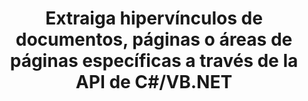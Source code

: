 ---
############################# Static ############################
layout: "auto-gen-gist"
draft: false
path: "es/parser/net/extract/xlsm/"
otherformats: DOC DOT DOCX DOCM DOTX DOTM TXT ODT OTT RTF PDF XHTML MHTML MD XML EPUB FB2 CHM XLS XLT XLSX XLSB XLTX XLTM ODS CSV OTS XLA XLAM PPT PPTX  PPS POT PPSX PPTM POTX PPSM ODP OTP PST OST EML EMLX MSG ONE 

############################# Head ############################
head_title: ".NET API para analizar y extraer hipervínculos de documentos, páginas o área de página"
head_description: "GroupDocs.Parser .NET API permite a los programadores de software extraer hipervínculos de documentos, páginas o áreas de página de PDF, DOCX, XLSX, CSV, PPTX, EML, MSG, EPUB y muchos más."

############################# Header ############################
title: "Extraiga hipervínculos de documentos, páginas o áreas de páginas específicas a través de la API de C#/VB.NET"
description: "GroupDocs.Parser .NET API permite a los desarrolladores de software analizar y extraer hipervínculos de documentos, páginas o páginas Área de PDF, DOC, DOCX, PPT, PPTX, EML, MSG, XLS, XLSX, CSV, ODT, RTF, EPUB y muchos otros documentos."

######################### Download Button #######################
button:
    enable: true

############################# About ############################
about:
    enable: true
    title: "¿Cómo analizar y extraer hipervínculos de documentos o páginas a través de .NET?"
    content: |
       Un hipervínculo es un fragmento de texto, una imagen o un icono que apunta a un documento completo o a una parte particular dentro de un documento. El uso de hipervínculos permite a los usuarios navegar a una página web o documento. A menudo se requiere extraer hipervínculos de un documento y usarlo para acceder a documentos externos o páginas web. GroupDocs.Parser .NET API es una fascinante API de extracción de texto de documentos que proporciona una funcionalidad completa para implementar soluciones de extracción de texto y metadatos. Admite la extracción de texto e hipervínculos de PDF, correos electrónicos, libros electrónicos, formatos de Microsoft Office: Word (DOC, DOCX), PowerPoint (PPT, PPTX), Excel (XLS, XLSX), formatos de LibreOffice y muchos más. Admite varias funciones avanzadas para el análisis de documentos, la extracción de texto sin formato y estructurado, la búsqueda de texto por palabras clave, la extracción de metadatos o imágenes, los contenedores y los archivos adjuntos, y mucho más.

############################# content ############################
steps:
    enable: true
    block:
    - title_left: "Extraiga hipervínculos de XLSM Documentos a través de .NET"
      content_left: |
       GroupDocs.Parser .NET brinda soporte completo para extraer hipervínculos de documentos XLSM. El siguiente ejemplo de código C# .NET demuestra cómo extraer hipervínculos dentro de un documento XLSM. 

      title_right: "Cómo extraer hipervínculos"
      content_right: |
        * Cree una instancia de [Parser](https://apireference.groupdocs.com/parser/net/groupdocs.parser/parser)
        * Verifique el documento para soporte de extracción de hipervínculos
        * Extraer hipervínculos del documento
        * Llamar al método [GetHyperlinks](https://apireference.groupdocs.com/parser/net/groupdocs.parser/parser/methods/gethyperlinks) para extraer todos los hipervínculos de todo el documento.
        * Iterar sobre hipervínculos e imprimir la URL del hipervínculo

      gisthash: "35be3a09e0135c65be790c42c5c86d37"
      gistfile: "Extract_hyperlinks_form_documents.cs"

    - title_left: "Extraer hipervínculos de la página de documentos XLSM"
      content_left: |
       GroupDocs.Parser .NET permite a los desarrolladores de software extraer hipervínculos de documentos XLSM con un par de líneas de código. El siguiente código C# .NET muestra la extracción de hipervínculos dentro de un documento XLSM. 

      title_right: "Extraer hipervínculos a través de .NET"
      content_right: |
        * Cree una instancia de [Parser](https://apireference.groupdocs.com/parser/net/groupdocs.parser/parser)
        * Verifique el documento para soporte de extracción de hipervínculos
        * Obtenga información del documento llamando a [GetDocumentInfo](https://apireference.groupdocs.com/parser/net/groupdocs.parser/parser/methods/getdocumentinfo)
        * Iterar sobre páginas e imprimir un número de página
        * Extraer hipervínculos del documento
        * Llamar al método [GetHyperlinks](https://apireference.groupdocs.com/parser/net/groupdocs.parser/parser/methods/gethyperlinks) para extraer todos los hipervínculos de todo el documento.
        * Iterar sobre hipervínculos e imprimir la URL del hipervínculo
     
      gisthash: "e71f8e39ba36ebf97034dfbf6fceeec1"
      gistfile: "hyperlinks_extraction_form_documents_page.cs"
      
    - title_left: "Extraer hipervínculos del área de la página de documentos XLSM"
      content_left: |
       GroupDocs.Parser .NET API es totalmente compatible con la extracción de hipervínculos de documentos XLSM con facilidad. El siguiente ejemplo de código .NET demuestra cómo extraer hipervínculos de un área de página de documento XLSM.

      title_right: "Cómo extraer hipervínculos usando .NET"
      content_right: |
        * Cree una instancia de [Parser](https://apireference.groupdocs.com/parser/net/groupdocs.parser/parser)
        * Verifique el documento para soporte de extracción de hipervínculos
        * Crear las opciones que se utilizan para la extracción de hipervínculos
        * Llame al método [GetHyperlinks](https://apireference.groupdocs.com/parser/net/groupdocs.parser.parser/gethyperlinks/methods/1) para extraer hipervínculos de una página de documento.
        * Iterar sobre hipervínculos e imprimir la URL del hipervínculo
     
      gisthash: "eefbede6f391ea44ddb6901edb353950"
      gistfile: "hyperlinks_extraction_from__documents_page_area.cs"

    - title_left: "Requisitos del sistema"
      content_left: |
       Las API de GroupDocs.Assembly .NET son compatibles con todas las principales plataformas y sistemas operativos. Para obtener una guía completa de requisitos del sistema, visite [requisitos del sistema] (hhttps://docs.groupdocs.com/parser/net/system-requirements/) Antes de ejecutar el código a continuación, asegúrese de tener los siguientes requisitos previos instalados en su sistema:
        * Sistemas Operativos: Microsoft Windows, Linux, Mac OS
        * Entorno de desarrollo: Visual Studio, Xamarin, MonoDevelop, etc.
        * Marcos: .NET Framework, .NET Standard, .NET Core, Mono
        * Obtenga la última versión de las API GroupDocs.Assembly .NET de [NuGet](https://www.nuget.org/packages/GroupDocs.parser/)
        
      title_right: "Por qué usar GroupDocs.Assembly"
      content_right: |
        * Compatibilidad con la extracción de texto sin formato de cualquier documento compatible
        * Análisis de documentos a través de plantillas definidas por el usuario.
        * Totalmente compatible con la extracción de texto estructurado
        * Búsqueda de texto por palabra clave y expresión regular
        * Extraiga texto formateado, metadatos, imágenes, contenedores y archivos adjuntos.
        * Extraiga la tabla de contenido para algunos formatos de documentos compatibles.
        * Analizar datos de formularios de documentos PDF.
        * Extraer hipervínculos del documento

demos:
    enable: true
        

more_formats:
    enable: true


back_to_top:
    enable: true
---